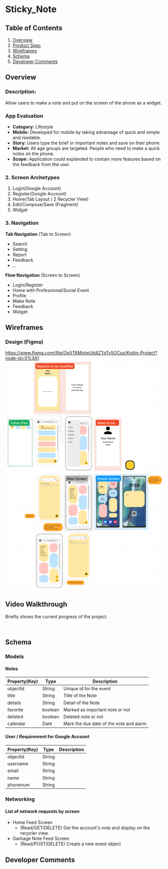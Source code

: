 # Sticky_Note

## Table of Contents
1. [Overview](#Overview)
1. [Product Spec](#Product-Spec)
1. [Wireframes](#Wireframes)
1. [Schema](#Schema)
2. [Developer Comments](#Developer-Comments) 

## Overview
### Description: 
Allow users to make a note and put on the screen of the phone as a widget. 


### App Evaluation
- **Category:** Lifestyle
- **Mobile:** Developed for mobile by taking advantage of quick and simple and readable.
- **Story:** Users type the brief or important notes and save on their phone. 
- **Market:** All age groups are targeted. People who need to make a quick notes on the phone.
- **Scope:** Application could explanded to contain more features based on the feedback from the user.


### 2. Screen Archetypes
1. Login(Google Account)
2. Register(Google Account)
3. Home(Tab Layout / 2 Recycler View)
4. Edit/Compose/Save (Fragment)
5. Widget

### 3. Navigation

**Tab Navigation** (Tab to Screen)
- Search
- Setting
- Report
- Feedback
- ...

**Flow Navigation** (Screen to Screen)
- Login/Register
- Home with Professional/Social Event
- Profile
- Make Note 
- Feedback
- Widget

## Wireframes
### Design (Figma)
https://www.figma.com/file/Op5T6MotwUd4ZTqTv5OCoz/Kotlin-Project?node-id=0%3A1
<img src='https://github.com/0GhOsTO/Sticky_Note/blob/master/Basic%20Structure.png' />

## Video Walkthrough 
Briefly shows the current progress of the project.

<img src='' />


## Schema 
### Models
#### Notes
| Property(Key) | Type          | Description  |
| ------------- |-------------  | ------------ |
| objectId      | String        | Unique id for the event |
| title         | String        | Title of the Note |
| details       | String        | Detail of the Note |
| favorite      | boolean       | Marked as important note or not|
| deleted       | boolean       | Deleted note or not|
| calendar      | Date          | Mark the due date of the note and alarm|

#### User / Requirement for Google Account
| Property(Key) | Type          | Description  |
| ------------- |-------------  | ------------ |
| objectId      | String        | |
| username      | String        | |
| email         | String        | |
| name          | String        | |
| phonenum      | String        | |

### Networking
#### List of network requests by screen
 - Home Feed Screen
    - (Read/GET/DELETE) Get the account's note and display on the recycler view.
 - Garbage Note Feed Screen
    - (Read/POST/DELETE) Create a new event object
 
## Developer Comments
